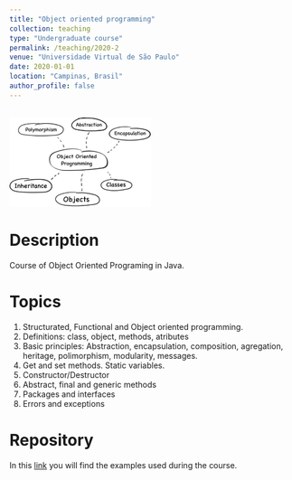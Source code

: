 ```yaml
---
title: "Object oriented programming"
collection: teaching
type: "Undergraduate course"
permalink: /teaching/2020-2
venue: "Universidade Virtual de São Paulo"
date: 2020-01-01
location: "Campinas, Brasil"
author_profile: false
---
```

<br/><img src='/images/teaching/oo.png' width="250">

Description
======
Course of Object Oriented Programing in Java.

Topics
======
1. Structurated, Functional and Object oriented programming.
2. Definitions: class, object, methods, atributes
3. Basic principles: Abstraction, encapsulation, composition, agregation, heritage, polimorphism, modularity, messages.
4. Get and set methods. Static variables.
5. Constructor/Destructor
6. Abstract, final and generic methods
7. Packages and interfaces
8. Errors and exceptions


Repository
======
In this [link](https://github.com/andalenavals/JavaCrashCourse) you will find the examples used during the course.

